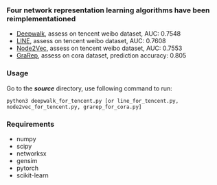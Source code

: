 ### Four network representation learning algorithms have been reimplementationed

-  [Deepwalk](https://arxiv.org/pdf/1403.6652.pdf), assess on tencent weibo dataset, AUC: 0.7548
- [LINE](http://www.arxiv.org/pdf/1503.03578.pdf), assess on tencent weibo dataset, AUC: 0.7608
- [Node2Vec](http://www.kdd.org/kdd2016/papers/files/rfp0218-groverA.pdf), assess on tencent weibo dataset, AUC: 0.7553
- [GraRep](https://www.researchgate.net/publication/301417811_GraRep), assess on cora dataset, prediction accuracy: 0.805

### Usage

Go to the ***source*** directory, use following command to run:

``python3 deepwalk_for_tencent.py [or line_for_tencent.py, node2vec_for_tencent.py, grarep_for_cora.py]``

### Requirements

- numpy
- scipy
- networksx
- gensim
- pytorch
- scikit-learn